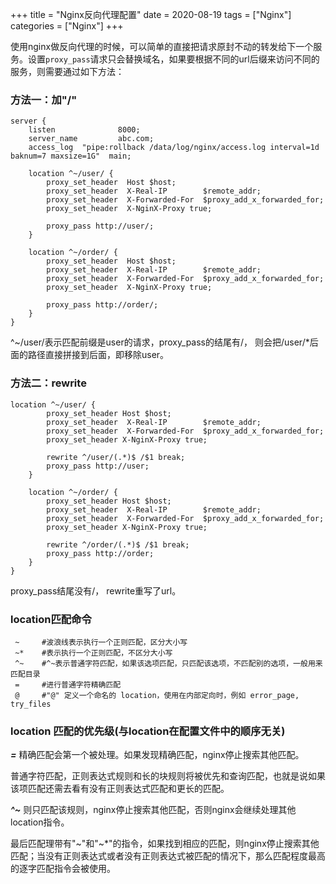 +++
title = "Nginx反向代理配置"
date = 2020-08-19
tags = ["Nginx"]
categories = ["Nginx"]
+++

使用nginx做反向代理的时候，可以简单的直接把请求原封不动的转发给下一个服务。设置`proxy_pass`请求只会替换域名，如果要根据不同的url后缀来访问不同的服务，则需要通过如下方法：

### 方法一：加"/"

```
server {
    listen              8000;
    server_name         abc.com;
    access_log  "pipe:rollback /data/log/nginx/access.log interval=1d baknum=7 maxsize=1G"  main;

    location ^~/user/ {
        proxy_set_header  Host $host;
        proxy_set_header  X-Real-IP        $remote_addr;
        proxy_set_header  X-Forwarded-For  $proxy_add_x_forwarded_for;
        proxy_set_header  X-NginX-Proxy true;

        proxy_pass http://user/;
    }

    location ^~/order/ {
        proxy_set_header  Host $host;
        proxy_set_header  X-Real-IP        $remote_addr;
        proxy_set_header  X-Forwarded-For  $proxy_add_x_forwarded_for;
        proxy_set_header  X-NginX-Proxy true;

        proxy_pass http://order/;
    }
}
```
^~/user/表示匹配前缀是user的请求，proxy_pass的结尾有/， 则会把/user/*后面的路径直接拼接到后面，即移除user。

### 方法二：rewrite

```
location ^~/user/ {
        proxy_set_header Host $host;
        proxy_set_header  X-Real-IP        $remote_addr;
        proxy_set_header  X-Forwarded-For  $proxy_add_x_forwarded_for;
        proxy_set_header X-NginX-Proxy true;

        rewrite ^/user/(.*)$ /$1 break;
        proxy_pass http://user;
    }

    location ^~/order/ {
        proxy_set_header Host $host;
        proxy_set_header  X-Real-IP        $remote_addr;
        proxy_set_header  X-Forwarded-For  $proxy_add_x_forwarded_for;
        proxy_set_header X-NginX-Proxy true;

        rewrite ^/order/(.*)$ /$1 break;
        proxy_pass http://order;
    }
}
```
proxy_pass结尾没有/， rewrite重写了url。


### location匹配命令

```
 ~     #波浪线表示执行一个正则匹配，区分大小写
 ~*    #表示执行一个正则匹配，不区分大小写
 ^~    #^~表示普通字符匹配，如果该选项匹配，只匹配该选项，不匹配别的选项，一般用来匹配目录
 =     #进行普通字符精确匹配
 @     #"@" 定义一个命名的 location，使用在内部定向时，例如 error_page, try_files
```

###  location 匹配的优先级(与location在配置文件中的顺序无关)

***=*** 精确匹配会第一个被处理。如果发现精确匹配，nginx停止搜索其他匹配。

普通字符匹配，正则表达式规则和长的块规则将被优先和查询匹配，也就是说如果该项匹配还需去看有没有正则表达式匹配和更长的匹配。

***^~*** 则只匹配该规则，nginx停止搜索其他匹配，否则nginx会继续处理其他location指令。

最后匹配理带有"~"和"~*"的指令，如果找到相应的匹配，则nginx停止搜索其他匹配；当没有正则表达式或者没有正则表达式被匹配的情况下，那么匹配程度最高的逐字匹配指令会被使用。
